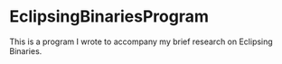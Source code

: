 # EclipsingBinariesProgram
This is a program I wrote to accompany my brief research on Eclipsing Binaries.
